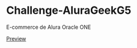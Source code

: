 # Challenge-AluraGeekG5
E-commerce de Alura Oracle ONE

<a href="https://github.com/Walter185/Challenge-AluraGeekG5">Preview</a>